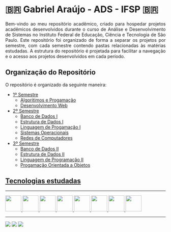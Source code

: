 <h1> 🇧🇷 Gabriel Araújo - ADS - IFSP 🇧🇷 </h1>

<div align="justify">
  <p>
    Bem-vindo ao meu repositório acadêmico, criado para hospedar projetos acadêmicos desenvolvidos durante o curso de Análise e Desenvolvimento de Sistemas no Instituto Federal de Educação, Ciência e Tecnologia de São Paulo.
    Este repositório foi organizado de forma a separar os projetos por semestre, com cada semestre contendo pastas relacionadas às matérias estudadas. A estrutura do repositório é projetada para facilitar a navegação e o   acesso aos projetos desenvolvidos em cada período.
  </p>
</div>

<h2>Organização do Repositório</h2>
O repositório é organizado da seguinte maneira:

<ul>
  <li> <a href="https://github.com/araujoifsp/semestre1-ads">1º Semestre</a>
    <ul>
      <li> <a href="">Algoritimos e Progamação</li>
      <li> <a href="">Desenvolvimento Web</li>
    </ul>
  </li>
  <li> <a href="https://github.com/araujoifsp/semestre2-ads">2º Semestre</a>
    <ul>
      <li> <a href="https://github.com/araujoifsp/semestre2-ads/tree/main/BD1">Banco de Dados I</li>
      <li> <a href="https://github.com/araujoifsp/semestre2-ads/tree/main/ED1">Estrutura de Dados I</li>
      <li> <a href="https://github.com/araujoifsp/semestre2-ads/tree/main/LP1">Linguagem de Progamação I</li>
      <li> <a href="">Sistemas Operacionais</li>
      <li> <a href="">Redes de Computadores</li>
    </ul>
  </li>
  <li> <a href="https://github.com/araujoifsp/semestre3-ads">3º Semestre</a>
    <ul>
      <li> <a href="https://github.com/araujoifsp/semestre3-ads/tree/main/BD2">Banco de Dados II</li>
      <li> <a href="https://github.com/araujoifsp/semestre3-ads/tree/main/ED2">Estrutura de Dados II</li>
      <li> <a href="https://github.com/araujoifsp/semestre3-ads/tree/main/LP2">Linguagem de Programação II</li>
      <li> <a href="https://github.com/araujoifsp/semestre3-ads/tree/main/POO">Progamação Orientada a Objetos</li>
    </ul>
  </li>
</ul>


<h2>Tecnologias estudadas</h2>
<hr>
<div style="display: inline_block">
  <img width='50px' src="https://cdn.jsdelivr.net/gh/devicons/devicon/icons/html5/html5-original.svg" />
  <img width='50px' src="https://cdn.jsdelivr.net/gh/devicons/devicon/icons/css3/css3-original.svg" />
  <img width='50px' src="https://cdn.jsdelivr.net/gh/devicons/devicon/icons/javascript/javascript-original.svg" />
  <img width='50px' src="https://cdn.jsdelivr.net/gh/devicons/devicon/icons/php/php-original.svg" />
  <img width='50px' src="https://cdn.jsdelivr.net/gh/devicons/devicon/icons/mysql/mysql-original.svg" />
  <img width='50px' src="https://cdn.jsdelivr.net/gh/devicons/devicon/icons/python/python-original.svg" />
  <img width='50px' src="https://cdn.jsdelivr.net/gh/devicons/devicon/icons/java/java-original.svg" />
  <img width='50px' src="https://cdn.jsdelivr.net/gh/devicons/devicon/icons/c/c-original.svg" />        
</div>

<hr>
<a href="mailto:araujo.sousa@aluno.ifsp.edu.br" target="_blank"><img src="https://img.shields.io/badge/Gmail-D14836?style=for-the-badge&logo=gmail&logoColor=white"></a>
<a href="https://www.linkedin.com/in/gabriel-a-sousa/" target="_blank"><img src="https://img.shields.io/badge/LinkedIn-0077B5?style=for-the-badge&logo=linkedin&logoColor=white"></a>
<a href="https://github.com/gabrielarjs" target="_blank"><img src="https://img.shields.io/badge/GitHub-100000?style=for-the-badge&logo=github&logoColor=white"></a>
